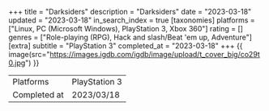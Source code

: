 +++
title = "Darksiders"
description = "Darksiders"
date = "2023-03-18"
updated = "2023-03-18"
in_search_index = true
[taxonomies]
platforms = ["Linux, PC (Microsoft Windows), PlayStation 3, Xbox 360"]
rating = []
genres = ["Role-playing (RPG), Hack and slash/Beat 'em up, Adventure"]
[extra]
subtitle = "PlayStation 3"
completed_at = "2023-03-18"
+++
{{ image(src="https://images.igdb.com/igdb/image/upload/t_cover_big/co29t0.jpg") }}

|              |            |
| ------------ | ---------- |
| Platforms    | PlayStation 3 |
| Completed at | 2023/03/18 |

